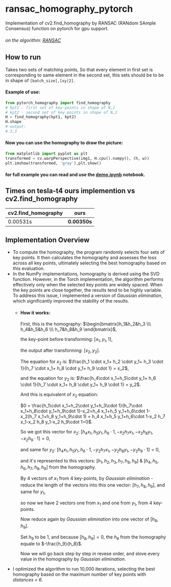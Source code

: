 # ransac_homography_pytorch
Implementation of cv2.find_homography by RANSAC (RANdom SAmple Consensus) function on pytorch for gpu support. 
###### on the algorithm: [RANSAC](https://en.wikipedia.org/wiki/Random_sample_consensus)

## How to run
Takes two sets of matching points, So that every element in first set is corresponding to same element in the second set, this sets should be to be in shape of ```[batch_size],[xy|2]```.

#### Example of use:
```python
from pytorch_homography import find_homography
# kpt1 - first set of key-points in shape of N,2
# kpt2 - second set of key-points in shape of N,2
H = find_homography(kpt1, kpt2)
H.shape
# output:
# 3,3
```
#### Now you can use the homography to draw the picture:
```python
from matplotlib import pyplot as plt
transformed = cv.warpPerspective(img1, H.cpu().numpy(), (h, w))
plt.imshow(transformed, 'gray'),plt.show()
```
#### for full example you can read and use the [demo.ipynb](/demo.ipynb) notebook.
## Times on tesla-t4 ours implemention vs cv2.find_homography
| cv2.find_homography    | ours |
| -------- | ------- |
| 0.00531s  | **0.00350s**    |
## Implementation Overview
- To compute the homography, the program randomly selects four sets of key points. It then calculates the homography and assesses the loss across all key points, ultimately selecting the best homography based on this evaluation.
- In the NumPy implementations, homography is derived using the SVD function. However, in the Torch implementation, the algorithm performs effectively only when the selected key points are widely spaced. When the key points are close together, the results tend to be highly variable. To address this issue, I implemented a version of *Gaussian elimination*, which significantly improved the stability of the results.
    - #### How it works:
        First, this is the homography:
        $\begin{bmatrix}h_1&h_2&h_3 \\\ h_4&h_5&h_6 \\\ h_7&h_8&h_9 \end{bmatrix}$,

        the key-point before transforming: $[x_1,y_1,1]$,

        the output after transforming: $[x_2,y_2]$.

        The equation for $x_2$ is: 
        $\frac{h_1 \cdot x_1+ h_2 \cdot y_1+ h_3 \cdot 1}{h_7 \cdot x_1+ h_8 \cdot y_1+ h_9 \cdot 1} = x_2$,

        and the equation for $y_2$ is:
        $\frac{h_4\cdot x_1+h_5\cdot y_1+ h_6 \cdot 1}{h_7 \cdot x_1+ h_8 \cdot y_1+ h_9 \cdot 1} = y_2$.

        And this is equivalent of $x_2$ equation:

        $0 = \frac{h_1\cdot x_1+h_2\cdot y_1+h_3\cdot 1}{h_7\cdot x_1+h_8\cdot y_1+h_9\cdot 1}-x_2=h_4 x_1+h_5 y_1+h_6\cdot 1-x_2(h_7 x_1+h_8 y_1+h_9\cdot 1) = h_4 x_1+h_5 y_1+h_6\cdot 1-x_2 h_7 x_1-x_2 h_8 y_1-x_2 h_9\cdot 1=0$.

        So we got this vector for $x_2$: $[h_4 x_1, h_5 y_1, h_6 \cdot 1, -x_2 h_7 x_1, -x_2 h_8 y_1, -x_2 h_9 \cdot 1]=0$,

        and same for $y_2$: $[h_4 x_1, h_5 y_1, h_6 \cdot 1, -y_2 h_7 x_1, -y_2 h_8 y_1, -y_2 h_9 \cdot 1]=0$,

        and it's represented to this vectors: $[h_1,h_2,h_3,h_7,h_8,h_9]$ & $[h_4,h_5,h_6,h_7,h_8,h_9]$ from the homography.

        By 4 vectors of $x_1$ from 4 key-points, by *Gaussian elimination* - reduce the length of the vectors into this one vector: $[h_7,  h_8,h_9]$, and same for $y_1$,

        so now we have 2 vectors one from $x_1$ and one from $y_1$, from 4 key-points.

        Now reduce again by *Gaussian elimination* into one vector of $[h_8,h_9]$.

        Set $h_9$ to be $1$, and because $[h_8,h_9] = 0$, the $h_8$ from the homography equale to $-\frac{h_9}{h_8}$.

        Now we will go back step by step in revese order, and slove every value in the homography by *Gaussian elimination*.
- I optimized the algorithm to run 10,000 iterations, selecting the best homography based on the maximum number of key points with *distances < 6*.
